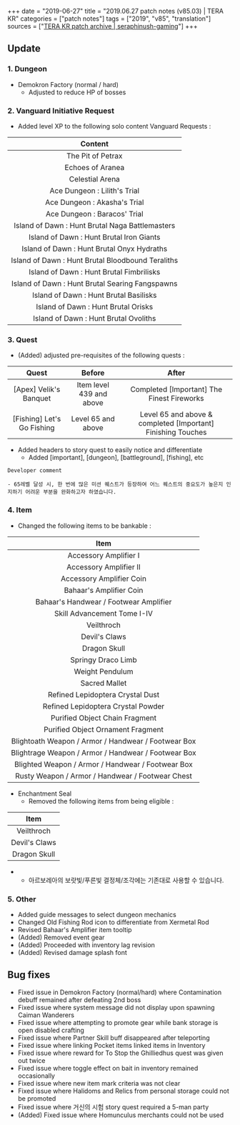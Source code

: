 +++
date = "2019-06-27"
title = "2019.06.27 patch notes (v85.03) | TERA KR"
categories = ["patch notes"]
tags = ["2019", "v85", "translation"]
sources = ["[TERA KR patch archive | seraphinush-gaming](/ko/patch/2019/v85-03)"]
+++

## Update

### **1.** Dungeon
- Demokron Factory (normal / hard)
  - Adjusted to reduce HP of bosses

### **2.** Vanguard Initiative Request
- Added level XP to the following solo content Vanguard Requests :

| Content |
| :-: |
| The Pit of Petrax |
| Echoes of Aranea |
| Celestial Arena |
| Ace Dungeon : Lilith's Trial |
| Ace Dungeon : Akasha's Trial |
| Ace Dungeon : Baracos' Trial |
| Island of Dawn : Hunt Brutal Naga Battlemasters |
| Island of Dawn : Hunt Brutal Iron Giants |
| Island of Dawn : Hunt Brutal Onyx Hydraths |
| Island of Dawn : Hunt Brutal Bloodbound Teraliths |
| Island of Dawn : Hunt Brutal Fimbrilisks |
| Island of Dawn : Hunt Brutal Searing Fangspawns |
| Island of Dawn : Hunt Brutal Basilisks |
| Island of Dawn : Hunt Brutal Orisks |
| Island of Dawn : Hunt Brutal Ovoliths |

### **3.** Quest
- (Added) adjusted pre-requisites of the following quests :

| Quest | Before | After |
| :-: | :-: | :-: |
| [Apex] Velik's Banquet | Item level 439 and above | Completed [Important] The Finest Fireworks |
| [Fishing] Let's Go Fishing | Level 65 and above | Level 65 and above & completed [Important] Finishing Touches |

- Added headers to story quest to easily notice and differentiate
  - Added [important], [dungeon], [battleground], [fishing], etc

```
Developer comment

- 65레벨 달성 시, 한 번에 많은 미션 퀘스트가 등장하여 어느 퀘스트의 중요도가 높은지 인지하기 어려운 부분을 완화하고자 하였습니다.
```

### **4.** Item
- Changed the following items to be bankable :

| Item |
| :-: |
| Accessory Amplifier I |
| Accessory Amplifier II |
| Accessory Amplifier Coin |
| Bahaar's Amplifier Coin |
| Bahaar's Handwear / Footwear Amplifier |
| Skill Advancement Tome I-IV |
| Veilthroch |
| Devil's Claws |
| Dragon Skull |
| Springy Draco Limb |
| Weight Pendulum |
| Sacred Mallet |
| Refined Lepidoptera Crystal Dust |
| Refined Lepidoptera Crystal Powder |
| Purified Object Chain Fragment |
| Purified Object Ornament Fragment |
| Blightoath Weapon / Armor / Handwear / Footwear Box |
| Blightrage Weapon / Armor / Handwear / Footwear Box |
| Blighted Weapon / Armor / Handwear / Footwear Box |
| Rusty Weapon / Armor / Handwear / Footwear Chest |

- Enchantment Seal
  - Removed the following items from being eligible :

| Item |
| :-: |
| Veilthroch |
| Devil's Claws |
| Dragon Skull |

- 
  - 아르보레아의 보랏빛/푸른빛 결정체/조각에는 기존대로 사용할 수 있습니다.

### **5.** Other
- Added guide messages to select dungeon mechanics
- Changed Old Fishing Rod icon to differentiate from Xermetal Rod
- Revised Bahaar's Amplifier item tooltip
- (Added) Removed event gear
- (Added) Proceeded with inventory lag revision
- (Added) Revised damage splash font

## Bug fixes

- Fixed issue in Demokron Factory (normal/hard) where Contamination debuff remained after defeating 2nd boss
- Fixed issue where system message did not display upon spawning Caiman Wanderers
- Fixed issue where attempting to promote gear while bank storage is open disabled crafting
- Fixed issue where Partner Skill buff disappeared after teleporting
- Fixed issue where linking Pocket items linked items in Inventory
- Fixed issue where reward for To Stop the Ghilliedhus quest was given out twice
- Fixed issue where toggle effect on bait in inventory remained occasionally
- Fixed issue where new item mark criteria was not clear
- Fixed issue where Halidoms and Relics from personal storage could not be promoted
- Fixed issue where 거신의 시험 story quest required a 5-man party
- (Added) Fixed issue where Homunculus merchants could not be used
